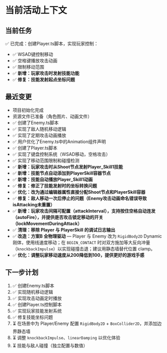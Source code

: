 # 当前活动上下文

## 当前任务
✅ 已完成：创建Player.ts脚本，实现玩家控制：
- ✅ WSAD键控制移动
- ✅ 空格键播放攻击动画
- ✅ 限制移动范围
- ✅ **新增：玩家攻击时发射技能功能**
- ✅ **修复：技能发射起点坐标问题**

## 最近变更
- 项目初始化完成
- 资源文件已准备（角色图片、动画文件）
- ✅ 创建了Enemy.ts脚本
- ✅ 实现了敌人随机移动逻辑
- ✅ 实现了定期攻击动画播放
- ✅ 用户优化了Enemy.ts中的Animation组件声明
- ✅ 创建了Player.ts脚本
- ✅ 实现了键盘控制系统（WSAD移动，空格攻击）
- ✅ 实现了移动范围限制和碰撞检测
- ✅ **新增：玩家攻击时从Shoot节点发射Player_Skill1技能**
- ✅ **新增：技能节点自动添加到PlayerSkill容器节点**
- ✅ **新增：技能自动播放Player_Skill1动画**
- ✅ **修复：修正了技能发射时的坐标转换问题**
- ✅ **优化：改为通过编辑器属性直接分配Shoot节点和PlayerSkill容器**
- ✅ **修复：敌人移动一次后停止的问题（Enemy攻击动画命名错误导致isAttacking未重置）**
- ✅ **新增：玩家攻击间隔可配置（attackInterval），支持按住空格自动连发（autoFire），并提供是否攻击锁定移动的开关（lockMovementDuringAttack）**
 - ✅ **清理：移除 Player 与 PlayerSkill 的调试日志输出**
 - ✅ **改造：方案B 全物理驱动** — Player 与 Enemy 改为 `RigidBody2D` Dynamic 刚体，使用线速度移动；在 `BEGIN_CONTACT` 时对双方施加等大反向冲量（`knockbackImpulse`）以实现碰撞击退；建议用静态墙替代位置 clamp。
 - ✅ **优化：调整玩家移动速度从200降低到100，提供更好的游戏手感**

## 下一步计划
1. ✅ 创建Enemy.ts脚本
2. ✅ 实现随机移动逻辑  
3. ✅ 实现攻击动画定时播放
4. ✅ 创建Player.ts控制脚本
5. ✅ 实现玩家技能发射系统
6. ✅ 修复技能坐标问题
7. ⏳ 在场景中为 Player/Enemy 配置 `RigidBody2D` + `BoxCollider2D`，并添加边界静态墙
8. ⏳ 调整 `knockbackImpulse`、`linearDamping` 以优化体验
9. ⏳ 技能与敌人碰撞（独立配置与数值）